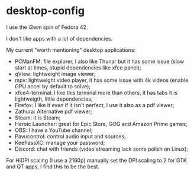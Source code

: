 # desktop-config

I use the i3wm spin of Fedora 42.

I don't like apps with a lot of dependencies.

My current "worth mentioning" desktop applications:
- PCManFM: file explorer, I also like Thunar but it has some issue (slow start at times, stupid dependencies like xfce panel);
- qView: lightweight image viewer;
- mpv: lightweight video player, it has some issue with 4k videos (enable GPU accel by default to solve);
- xfce4-terminal: I like this terminal more than others, it has tabs it is lightweigth, little dependencies;
- Firefox: I like it even if it isn't perfect, I use it also as a pdf viewer;
- Zathura: Alternative pdf viewer;
- Steam: it is Steam;
- Heroic Launcher: great for Epic Store, GOG and Amazon Prime games;
- OBS: I have a YouTube channel;
- Pavucontrol: control audio input and sources;
- KeePassXC: manage your password;
- Discord: chat with friends (video streaming lack some polish on Linux);

For HiDPI scaling (I use a 2160p) manually set the DPI scaling to 2 for GTK and QT apps, I find this to be the best.
